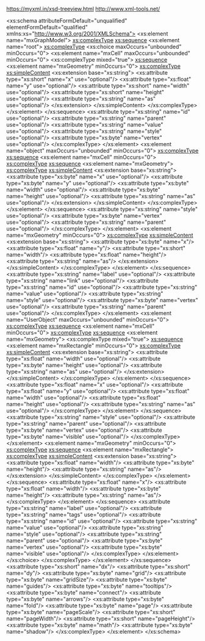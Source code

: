 
https://myxml.in/xsd-treeview.html
http://www.xml-tools.net/


<xs:schema attributeFormDefault="unqualified" elementFormDefault="qualified" xmlns:xs="http://www.w3.org/2001/XMLSchema"> <xs:element name="mxGraphModel"> <xs:complexType> <xs:sequence> <xs:element name="root"> <xs:complexType> <xs:choice maxOccurs="unbounded" minOccurs="0"> <xs:element name="mxCell" maxOccurs="unbounded" minOccurs="0"> <xs:complexType mixed="true"> <xs:sequence> <xs:element name="mxGeometry" minOccurs="0"> <xs:complexType> <xs:simpleContent> <xs:extension base="xs:string"> <xs:attribute type="xs:short" name="x" use="optional"/> <xs:attribute type="xs:float" name="y" use="optional"/> <xs:attribute type="xs:short" name="width" use="optional"/> <xs:attribute type="xs:short" name="height" use="optional"/> <xs:attribute type="xs:string" name="as" use="optional"/> </xs:extension> </xs:simpleContent> </xs:complexType> </xs:element> </xs:sequence> <xs:attribute type="xs:string" name="id" use="optional"/> <xs:attribute type="xs:string" name="parent" use="optional"/> <xs:attribute type="xs:string" name="value" use="optional"/> <xs:attribute type="xs:string" name="style" use="optional"/> <xs:attribute type="xs:byte" name="vertex" use="optional"/> </xs:complexType> </xs:element> <xs:element name="object" maxOccurs="unbounded" minOccurs="0"> <xs:complexType> <xs:sequence> <xs:element name="mxCell" minOccurs="0"> <xs:complexType> <xs:sequence> <xs:element name="mxGeometry"> <xs:complexType> <xs:simpleContent> <xs:extension base="xs:string"> <xs:attribute type="xs:byte" name="x" use="optional"/> <xs:attribute type="xs:byte" name="y" use="optional"/> <xs:attribute type="xs:byte" name="width" use="optional"/> <xs:attribute type="xs:byte" name="height" use="optional"/> <xs:attribute type="xs:string" name="as" use="optional"/> </xs:extension> </xs:simpleContent> </xs:complexType> </xs:element> </xs:sequence> <xs:attribute type="xs:string" name="style" use="optional"/> <xs:attribute type="xs:byte" name="vertex" use="optional"/> <xs:attribute type="xs:string" name="parent" use="optional"/> </xs:complexType> </xs:element> <xs:element name="mxGeometry" minOccurs="0"> <xs:complexType> <xs:simpleContent> <xs:extension base="xs:string"> <xs:attribute type="xs:byte" name="x"/> <xs:attribute type="xs:float" name="y"/> <xs:attribute type="xs:short" name="width"/> <xs:attribute type="xs:float" name="height"/> <xs:attribute type="xs:string" name="as"/> </xs:extension> </xs:simpleContent> </xs:complexType> </xs:element> </xs:sequence> <xs:attribute type="xs:string" name="label" use="optional"/> <xs:attribute type="xs:string" name="link" use="optional"/> <xs:attribute type="xs:string" name="id" use="optional"/> <xs:attribute type="xs:string" name="value" use="optional"/> <xs:attribute type="xs:string" name="style" use="optional"/> <xs:attribute type="xs:byte" name="vertex" use="optional"/> <xs:attribute type="xs:string" name="parent" use="optional"/> </xs:complexType> </xs:element> <xs:element name="UserObject" maxOccurs="unbounded" minOccurs="0"> <xs:complexType> <xs:sequence> <xs:element name="mxCell" minOccurs="0"> <xs:complexType> <xs:sequence> <xs:element name="mxGeometry"> <xs:complexType mixed="true"> <xs:sequence> <xs:element name="mxRectangle" minOccurs="0"> <xs:complexType> <xs:simpleContent> <xs:extension base="xs:string"> <xs:attribute type="xs:float" name="width" use="optional"/> <xs:attribute type="xs:byte" name="height" use="optional"/> <xs:attribute type="xs:string" name="as" use="optional"/> </xs:extension> </xs:simpleContent> </xs:complexType> </xs:element> </xs:sequence> <xs:attribute type="xs:float" name="x" use="optional"/> <xs:attribute type="xs:float" name="y" use="optional"/> <xs:attribute type="xs:float" name="width" use="optional"/> <xs:attribute type="xs:float" name="height" use="optional"/> <xs:attribute type="xs:string" name="as" use="optional"/> </xs:complexType> </xs:element> </xs:sequence> <xs:attribute type="xs:string" name="style" use="optional"/> <xs:attribute type="xs:string" name="parent" use="optional"/> <xs:attribute type="xs:byte" name="vertex" use="optional"/> <xs:attribute type="xs:byte" name="visible" use="optional"/> </xs:complexType> </xs:element> <xs:element name="mxGeometry" minOccurs="0"> <xs:complexType> <xs:sequence> <xs:element name="mxRectangle"> <xs:complexType> <xs:simpleContent> <xs:extension base="xs:string"> <xs:attribute type="xs:float" name="width"/> <xs:attribute type="xs:byte" name="height"/> <xs:attribute type="xs:string" name="as"/> </xs:extension> </xs:simpleContent> </xs:complexType> </xs:element> </xs:sequence> <xs:attribute type="xs:float" name="x"/> <xs:attribute type="xs:float" name="width"/> <xs:attribute type="xs:byte" name="height"/> <xs:attribute type="xs:string" name="as"/> </xs:complexType> </xs:element> </xs:sequence> <xs:attribute type="xs:string" name="label" use="optional"/> <xs:attribute type="xs:string" name="tags" use="optional"/> <xs:attribute type="xs:string" name="id" use="optional"/> <xs:attribute type="xs:string" name="value" use="optional"/> <xs:attribute type="xs:string" name="style" use="optional"/> <xs:attribute type="xs:string" name="parent" use="optional"/> <xs:attribute type="xs:byte" name="vertex" use="optional"/> <xs:attribute type="xs:byte" name="visible" use="optional"/> </xs:complexType> </xs:element> </xs:choice> </xs:complexType> </xs:element> </xs:sequence> <xs:attribute type="xs:short" name="dx"/> <xs:attribute type="xs:short" name="dy"/> <xs:attribute type="xs:byte" name="grid"/> <xs:attribute type="xs:byte" name="gridSize"/> <xs:attribute type="xs:byte" name="guides"/> <xs:attribute type="xs:byte" name="tooltips"/> <xs:attribute type="xs:byte" name="connect"/> <xs:attribute type="xs:byte" name="arrows"/> <xs:attribute type="xs:byte" name="fold"/> <xs:attribute type="xs:byte" name="page"/> <xs:attribute type="xs:byte" name="pageScale"/> <xs:attribute type="xs:short" name="pageWidth"/> <xs:attribute type="xs:short" name="pageHeight"/> <xs:attribute type="xs:byte" name="math"/> <xs:attribute type="xs:byte" name="shadow"/> </xs:complexType> </xs:element> </xs:schema>